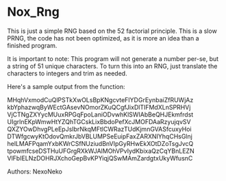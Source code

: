 # Nox_Rng
This is just a simple RNG based on the 52 factorial principle.
This is a slow PRNG, the code has not been optimized, as it is more an idea than a finished program.

It is important to note: This program will not generate a number per-se, but a string of 51 unique characters.
To turn this into an RNG, just translate the characters to integers and trim as needed.

Here's a sample output from the function:

MHqhVxmodCuQlPSTkXwOLsBpKNgcvteFIYDGrEynbaiZfRUWjAz
kbYphazwqByWEctGAsevNOmorZKuQCgfJixDlTIFMdXLnSPRHVj
VjCTNgZXYycMUuxRPGqFpoLaniODvwhKlSWIAbBeQHJEkmfrdst
UIgrlnEKpWmwHtYZQhTGCskLixBbdoPefXcJMOFDAaRzyujqvSV
QXZYOwDhvgPLeEpJsIbrNkqMFtlCWRazTUdKjmnGVASfcuxyHoi
DTWfgcwyKtOdovQmkrJbVBLUMPSeEuipFaxZARXNIYhqCHsGlnj
helLMAFPqamYxbKWrCSfNUziudBnVIpGyRHwEkXOtDZoTsgJvcQ
tpowmfcseDSTHuUFGrgRXkWJAlMOhVPvIydKbixaQzCqYBnLEZN
VlFbIELNzDOHRJXchoGepBvKPYiqjQSwMAmZardgtxUkyWfusnC

Authors: NexoNeko
